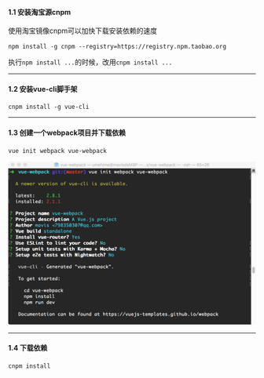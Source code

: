 #### 1.1 安装淘宝源cnpm
使用淘宝镜像cnpm可以加快下载安装依赖的速度
``` 
npm install -g cnpm --registry=https://registry.npm.taobao.org 
```
执行```npm install ...```的时候，改用```cnpm install ...```

---
#### 1.2 安装vue-cli脚手架
``` 
cnpm install -g vue-cli
```
---
#### 1.3 创建一个webpack项目并下载依赖
```
vue init webpack vue-webpack
```
![enter image description here](https://github.com/Mavis-0211/vue-webpack/blob/master/note/img/1.3.1.png)

---
#### 1.4 下载依赖
```
cnpm install 
```